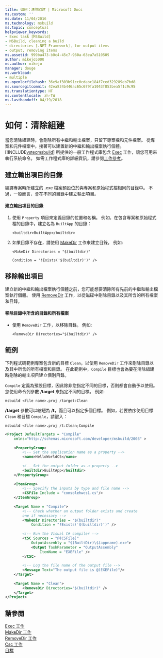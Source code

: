 ```yaml
---
title: 如何：清除組建 | Microsoft Docs
ms.custom: ''
ms.date: 11/04/2016
ms.technology: msbuild
ms.topic: conceptual
helpviewer_keywords:
- Exec task [MSBuild]
- MSBuild, cleaning a build
- directories [.NET Framework], for output items
- output, removing items
ms.assetid: 999ba473-b0c4-45c7-930a-63ea7a510509
author: mikejo5000
ms.author: mikejo
manager: douge
ms.workload:
- multiple
ms.openlocfilehash: 36e9af303b91cc0cdabc184f7ced329289eb7bd8
ms.sourcegitcommit: 42ea834b446ac65c679fa1043f853bea5f1c9c95
ms.translationtype: HT
ms.contentlocale: zh-TW
ms.lasthandoff: 04/19/2018
---
```

# <a name="how-to-clean-a-build"></a>如何：清除組建
當您清除組建時，會刪除所有中繼和輸出檔案，只留下專案檔和元件檔案。 從專案和元件檔案中，接著可以建置新的中繼和輸出檔案執行個體。 [!INCLUDE[vstecmsbuild](../extensibility/internals/includes/vstecmsbuild_md.md)] 所提供的一般工作程式庫包含 [Exec](../msbuild/exec-task.md) 工作，讓您可用來執行系統命令。 如需工作程式庫的詳細資訊，請參閱[工作參考](../msbuild/msbuild-task-reference.md)。  
  
## <a name="creating-a-directory-for-output-items"></a>建立輸出項目的目錄  
 編譯專案時所建立的 .exe 檔案預設位於與專案和原始程式檔相同的目錄中。 不過，一般而言，會在不同的目錄中建立輸出項目。  
  
#### <a name="to-create-a-directory-for-output-items"></a>建立輸出項目的目錄  
  
1.  使用 `Property` 項目來定義目錄的位置和名稱。 例如，在包含專案和原始程式檔的目錄中，建立名為 `BuiltApp` 的目錄：  
  
     `<builtdir>BuiltApp</builtdir>`  
  
2.  如果目錄不存在，請使用 [MakeDir](../msbuild/makedir-task.md) 工作來建立目錄。 例如:   
  
     `<MakeDir Directories = "$(builtdir)"`  
  
     `Condition = "!Exists('$(builtdir)')" />`  
  
## <a name="removing-the-output-items"></a>移除輸出項目  
 建立新的中繼和輸出檔案執行個體之前，您可能想要清除所有先前的中繼和輸出檔案執行個體。 使用 [RemoveDir](../msbuild/removedir-task.md) 工作，以從磁碟中刪除目錄以及其所含的所有檔案和目錄。  
  
#### <a name="to-remove-a-directory-and-all-files-contained-in-the-directory"></a>移除目錄中所含的目錄和所有檔案  
  
-   使用 `RemoveDir` 工作，以移除目錄。 例如:   
  
     `<RemoveDir Directories="$(builtdir)" />`  
  
## <a name="example"></a>範例  
 下列程式碼範例專案包含新的目標 `Clean`，以使用 `RemoveDir` 工作來刪除目錄以及其中所含的所有檔案和目錄。 在此範例中，`Compile` 目標也會為要在清除組建時刪除的輸出項目建立個別目錄。  
  
 `Compile` 定義為預設目標，因此除非您指定不同的目標，否則都會自動予以使用。 您使用命令列參數 **/target** 來指定不同的目標。 例如:   
  
 `msbuild <file name>.proj /target:Clean`  
  
 **/target** 參數可以縮短為 **/t**，而且可以指定多個目標。 例如，若要依序使用目標 `Clean` 和目標 `Compile`，請鍵入：  
  
 `msbuild <file name>.proj /t:Clean;Compile`  
  
```xml  
<Project DefaultTargets = "Compile"  
    xmlns="http://schemas.microsoft.com/developer/msbuild/2003" >  
  
    <PropertyGroup>  
        <!-- Set the application name as a property -->  
        <name>HelloWorldCS</name>  
  
        <!-- Set the output folder as a property -->  
        <builtdir>BuiltApp</builtdir>  
    </PropertyGroup>  
  
    <ItemGroup>  
        <!-- Specify the inputs by type and file name -->  
        <CSFile Include = "consolehwcs1.cs"/>  
    </ItemGroup>  
  
    <Target Name = "Compile">  
        <!-- Check whether an output folder exists and create  
        one if necessary -->  
        <MakeDir Directories = "$(builtdir)"   
            Condition = "!Exists('$(builtdir)')" />  
  
        <!-- Run the Visual C# compiler -->  
        <CSC Sources = "@(CSFile)"   
            OutputAssembly = "$(BuiltDir)\$(appname).exe">  
            <Output TaskParameter = "OutputAssembly"  
                ItemName = "EXEFile" />  
        </CSC>  
  
        <!-- Log the file name of the output file -->  
        <Message Text="The output file is @(EXEFile)"/>  
    </Target>  
  
    <Target Name = "Clean">  
        <RemoveDir Directories="$(builtdir)" />  
    </Target>  
</Project>  
```  
  
## <a name="see-also"></a>請參閱  
 [Exec 工作](../msbuild/exec-task.md)   
 [MakeDir 工作](../msbuild/makedir-task.md)   
 [RemoveDir 工作](../msbuild/removedir-task.md)   
 [Csc 工作](../msbuild/csc-task.md)   
 [目標](../msbuild/msbuild-targets.md)